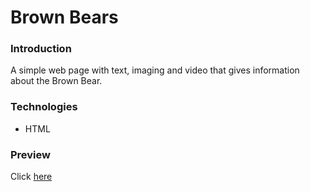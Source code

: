 # Brown Bears

### Introduction
A simple web page with text, imaging and video that gives information about the Brown Bear.

### Technologies
- HTML

### Preview
Click [here](https://htmlpreview.github.io/?https://github.com/MartynM1982/Brown_Bears/blob/1ac0894718e29331f07b609dd55a2a46e1749bee/Brown_Bears.html) 


